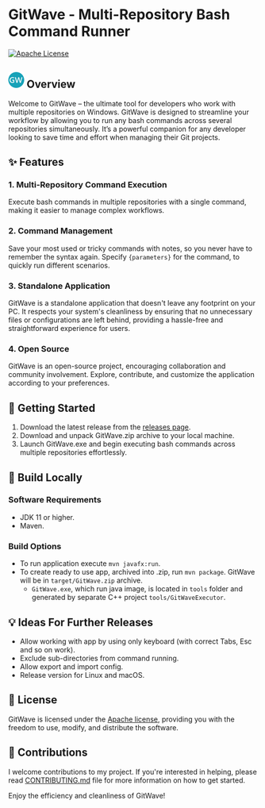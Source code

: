 # GitWave - Multi-Repository Bash Command Runner
[![Apache License](https://img.shields.io/badge/license-Apache%20License%202.0-blue.svg)](https://github.com/introfog/GitWave/blob/master/LICENSE.md)

## <img src="./src/main/resources/logo32.png"  alt="GitWave Logo"> Overview
Welcome to GitWave – the ultimate tool for developers who work with multiple repositories on Windows. GitWave is 
designed to streamline your workflow by allowing you to run any bash commands across several repositories simultaneously.
It’s a powerful companion for any developer looking to save time and effort when managing their Git projects.

## :sparkles: Features
### 1. Multi-Repository Command Execution
Execute bash commands in multiple repositories with a single command, making it easier to manage complex workflows.
### 2. Command Management
Save your most used or tricky commands with notes, so you never have to remember the syntax again. 
Specify `{parameters}` for the command, to quickly run different scenarios.
### 3. Standalone Application
GitWave is a standalone application that doesn't leave any footprint on your PC. It respects your 
system's cleanliness by ensuring that no unnecessary files or configurations are left behind, 
providing a hassle-free and straightforward experience for users.
### 4. Open Source
GitWave is an open-source project, encouraging collaboration and community involvement. 
Explore, contribute, and customize the application according to your preferences.

## :checkered_flag: Getting Started
1. Download the latest release from the [releases page](https://github.com/introfog/GitWave/releases).
2. Download and unpack GitWave.zip archive to your local machine. 
3. Launch GitWave.exe and begin executing bash commands across multiple repositories effortlessly.

## :hammer: Build Locally
### Software Requirements
- JDK 11 or higher.
- Maven.
### Build Options
- To run application execute `mvn javafx:run`.
- To create ready to use app, archived into .zip, run `mvn package`. GitWave will be in `target/GitWave.zip` archive.
  - `GitWave.exe`, which run java image, is located in `tools` folder and generated by separate C++ project `tools/GitWaveExecutor`.

## :bulb: Ideas For Further Releases
- Allow working with app by using only keyboard (with correct Tabs, Esc and so on work).
- Exclude sub-directories from command running.
- Allow export and import config.
- Release version for Linux and macOS.

## :page_with_curl: License 
GitWave is licensed under the [Apache license](LICENSE.md), providing you with the freedom to use, modify, and distribute the software.

## :handshake: Contributions 
I welcome contributions to my project. If you're interested in helping, please read 
[CONTRIBUTING.md](CONTRIBUTING.md) file for more information on how to get started.


Enjoy the efficiency and cleanliness of GitWave!
